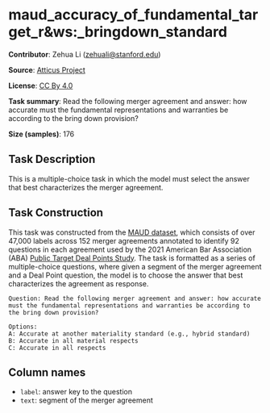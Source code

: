 # maud_accuracy_of_fundamental_target_r&ws:_bringdown_standard 
 **Contributor**: Zehua Li (zehuali@stanford.edu)
 
 **Source**: [Atticus Project](https://www.atticusprojectai.org/maud)
 
 **License**: [CC By 4.0](https://creativecommons.org/licenses/by/4.0/)
 
 **Task summary**: Read the following merger agreement and answer: how accurate must the fundamental representations and warranties be according to the bring down provision?
 
 **Size (samples)**: 176
 
 ## Task Description
 
 This is a multiple-choice task in which the model must select the answer that best characterizes the merger agreement.
 
 ## Task Construction
 
 This task was constructed from the [MAUD dataset](https://www.atticusprojectai.org/maud), which consists of over 47,000 labels across 152 merger agreements annotated to identify 92 questions in each agreement used by the 2021 American Bar Association (ABA) [Public Target Deal Points Study](https://www.americanbar.org/groups/business_law/committees/ma/deal_points/). The task is formatted as a series of multiple-choice questions, where given a segment of the merger agreement and a Deal Point question, the model is to choose the answer that best characterizes the agreement as response.
 
 ```text
 Question: Read the following merger agreement and answer: how accurate must the fundamental representations and warranties be according to the bring down provision?
 ```
 
 ```text
 Options:
 A: Accurate at another materiality standard (e.g., hybrid standard)
 B: Accurate in all material respects
 C: Accurate in all respects
 ```
 
 ## Column names
 
 - `label`: answer key to the question
 - `text`: segment of the merger agreement
